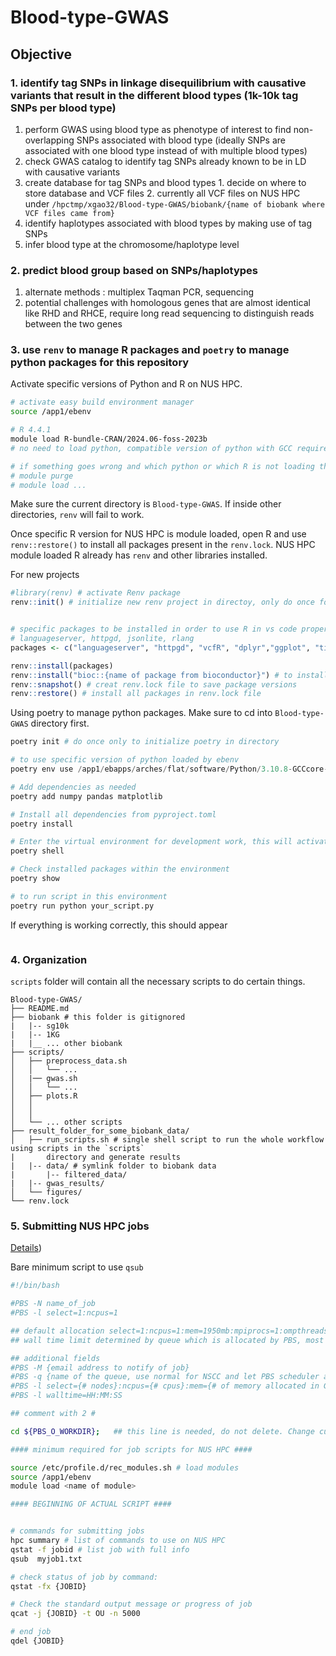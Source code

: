 # Blood-type-GWAS
## Objective
### 1. identify tag SNPs in linkage disequilibrium with causative variants that result in the different blood types (1k-10k tag SNPs per blood type) 
  1. perform GWAS using blood type as phenotype of interest to find non-overlapping SNPs associated with blood type (ideally SNPs are associated with one blood type instead of with multiple blood types)
  2. check GWAS catalog to identify tag SNPs already known to be in LD with causative variants
  3. create database for tag SNPs and blood types 
    1. decide on where to store database and VCF files
    2. currently all VCF files on NUS HPC under `/hpctmp/xgao32/Blood-type-GWAS/biobank/{name of biobank where VCF files came from}`
  4. identify haplotypes associated with blood types by making use of tag SNPs
  5. infer blood type at the chromosome/haplotype level 
### 2. predict blood group based on SNPs/haplotypes 
  1. alternate methods : multiplex Taqman PCR, sequencing
  2. potential challenges with homologous genes that are almost identical like RHD and RHCE, require long read sequencing to distinguish reads between the two genes

### 3. use `renv` to manage R packages and `poetry` to manage python packages for this repository
Activate specific versions of Python and R on NUS HPC.

```sh
# activate easy build environment manager
source /app1/ebenv

# R 4.4.1
module load R-bundle-CRAN/2024.06-foss-2023b
# no need to load python, compatible version of python with GCC required for R will be loaded automatically. Do not preload modules in .bashrc as it will not work correctly

# if something goes wrong and which python or which R is not loading the correct versions
# module purge 
# module load ... 

```

Make sure the current directory is `Blood-type-GWAS`. If inside other directories, `renv` will fail to work. 

Once specific R version for NUS HPC is module loaded, open R and use `renv::restore()` to install all packages present in the `renv.lock`. NUS HPC module loaded R already has `renv` and other libraries installed.

For new projects
```R
#library(renv) # activate Renv package
renv::init() # initialize new renv project in directoy, only do once for new directories, this will create renv.lock file and link libraries present in current R with renv


# specific packages to be installed in order to use R in vs code properly
# languageserver, httpgd, jsonlite, rlang
packages <- c("languageserver", "httpgd", "vcfR", "dplyr","ggplot", "tidyr", "manhattanly", "qqman") 

renv::install(packages)
renv::install("bioc::{name of package from bioconductor}") # to install specific bioconductor packages not on CRAN
renv::snapshot() # creat renv.lock file to save package versions
renv::restore() # install all packages in renv.lock file 

```

Using poetry to manage python packages. Make sure to cd into `Blood-type-GWAS` directory first.

```python
poetry init # do once only to initialize poetry in directory

# to use specific version of python loaded by ebenv
poetry env use /app1/ebapps/arches/flat/software/Python/3.10.8-GCCcore-12.2.0/bin/python

# Add dependencies as needed
poetry add numpy pandas matplotlib

# Install all dependencies from pyproject.toml
poetry install

# Enter the virtual environment for development work, this will activate specific environment with custom defined packages, this environment will only have packages defined from setting up poetry
poetry shell

# Check installed packages within the environment
poetry show

# to run script in this environment
poetry run python your_script.py

```

If everything is working correctly, this should appear
```
```

### 4. Organization 
`scripts` folder will contain all the necessary scripts to do certain things. 

```
Blood-type-GWAS/
├── README.md
├── biobank # this folder is gitignored
|   |-- sg10k
|   |-- 1KG
|   |__ ... other biobank
├── scripts/
│   ├── preprocess_data.sh
│   │   └── ...
│   |── gwas.sh
│   │   └── ...
│   ├── plots.R
│   │   
│   │  
│   └── ... other scripts
├── result_folder_for_some_biobank_data/
│   ├── run_scripts.sh # single shell script to run the whole workflow using scripts in the `scripts`
|       directory and generate results
|   |-- data/ # symlink folder to biobank data
|       |-- filtered_data/
|   |-- gwas_results/
│   └── figures/
└── renv.lock
```


### 5. Submitting NUS HPC jobs
[Details](https://nusit.nus.edu.sg/technus/understand-pbs-job-submission-in-hpc-cloud/))

Bare minimum script to use `qsub`
```sh
#!/bin/bash

#PBS -N name_of_job
#PBS -l select=1:ncpus=1

## default allocation select=1:ncpus=1:mem=1950mb:mpiprocs=1:ompthreads=1
## wall time limit determined by queue which is allocated by PBS, most queue 24 hours

## additional fields
#PBS -M {email address to notify of job}
#PBS -q {name of the queue, use normal for NSCC and let PBS scheduler assign queue}
#PBS -l select={# nodes}:ncpus={# cpus}:mem={# of memory allocated in Gb}gb
#PBS -l walltime=HH:MM:SS

## comment with 2 # 

cd ${PBS_O_WORKDIR};   ## this line is needed, do not delete. Change current working directory to directory where job is submitted

#### minimum required for job scripts for NUS HPC ####

source /etc/profile.d/rec_modules.sh # load modules 
source /app1/ebenv
module load <name of module>

#### BEGINNING OF ACTUAL SCRIPT ####


# commands for submitting jobs 
hpc summary # list of commands to use on NUS HPC
qstat -f jobid # list job with full info
qsub  myjob1.txt 

# check status of job by command:
qstat -fx {JOBID} 

# Check the standard output message or progress of job
qcat -j {JOBID} -t OU -n 5000 

# end job
qdel {JOBID}

```
